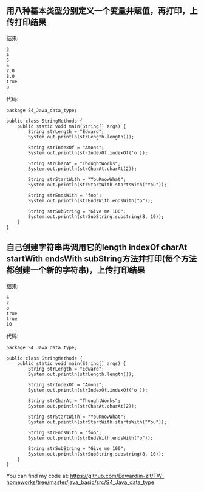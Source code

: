 ## 用八种基本类型分别定义一个变量并赋值，再打印，上传打印结果

结果:
```$xslt
3
4
5
6
7.0
8.0
true
a
```

代码:
```$xslt
package S4_Java_data_type;

public class StringMethods {
    public static void main(String[] args) {
        String strLength = "Edward";
        System.out.println(strLength.length());

        String strIndexOf = "Amons";
        System.out.println(strIndexOf.indexOf('o'));

        String strCharAt = "ThoughtWorks";
        System.out.println(strCharAt.charAt(2));

        String strStartWith = "YouKnowWhat";
        System.out.println(strStartWith.startsWith("You"));

        String strEndsWith = "foo";
        System.out.println(strEndsWith.endsWith("o"));

        String strSubString = "Give me 100";
        System.out.println(strSubString.substring(8, 10));
    }
}
```

## 自己创建字符串再调用它的length indexOf charAt startWith endsWith subString方法并打印(每个方法都创建一个新的字符串)，上传打印结果

结果:
```$xslt
6
2
o
true
true
10
```

代码: 
```$xslt
package S4_Java_data_type;

public class StringMethods {
    public static void main(String[] args) {
        String strLength = "Edward";
        System.out.println(strLength.length());

        String strIndexOf = "Amons";
        System.out.println(strIndexOf.indexOf('o'));

        String strCharAt = "ThoughtWorks";
        System.out.println(strCharAt.charAt(2));

        String strStartWith = "YouKnowWhat";
        System.out.println(strStartWith.startsWith("You"));

        String strEndsWith = "foo";
        System.out.println(strEndsWith.endsWith("o"));

        String strSubString = "Give me 100";
        System.out.println(strSubString.substring(8, 10));
    }
}
```

You can find my code at: <https://github.com/Edwardlin-zlt/TW-homeworks/tree/master/java_basic/src/S4_Java_data_type>